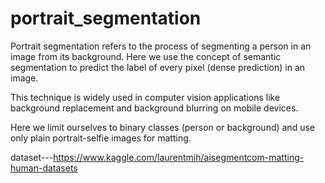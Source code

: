 # portrait_segmentation
Portrait segmentation refers to the process of segmenting a person in an image from its background. Here we use the concept of semantic segmentation to predict the label of every pixel (dense prediction) in an image. 




This technique  is widely used in computer vision applications like background replacement and background blurring on mobile devices.



Here we limit ourselves to binary classes (person or background) and use only plain portrait-selfie images for matting.




dataset---https://www.kaggle.com/laurentmih/aisegmentcom-matting-human-datasets
